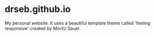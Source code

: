 # drseb.github.io

My personal website. It uses a beautiful template theme called 'feeling responsive' created by Moritz Sauer.

